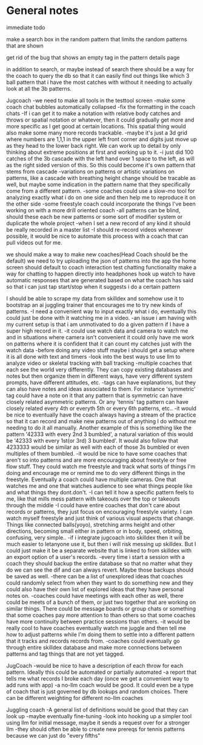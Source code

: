 # General notes


immediate todo

make a search box in the random pattern that limits the random patterns that are shown

get rid of the bug that shows an empty tag in the pattern details page

in addition to search, or maybe instead of search there should be a way for the coach to query the 
   db so that it can easily find out things like which 3 ball pattern that i have the most catches with
   without it needing to actually look at all the 3b patterns.

Jugcoach
-we need to make all tools in the testtool screen
-make some coach chat bubbles automatically collapsed
-fix the formatting in the coach chats
-If i can get it to make a notation with relative body catches and throws or spatial notation or whatever, then it could gradually get more and more specific as I get good at certain locations. This spatial thing would also make some many more records trackable.
-maybe it's just a 3d grid where numbers are 1,1,1 in the upper left front corner and digits just move up as they head to the lower back right. We can work up to detail by only thinking about extreme positions at first and working up to it.
-i just did 100 catches of the 3b cascade with the left hand over 1 space to the left, as will as the right sided version of this. So this could become it's own pattern that stems from cascade
-variations on patterns or artistic variations on patterns, like a cascade with breathing height change should be tracable as well, but maybe some indication in the pattern name that they specifically come from a different pattern.
-some coaches could use a slow-mo tool for analyzing exactly what i do on one side and then help me to reproduce it on the other side
-some freestyle coach could incorporate the things I've been working on with a more drill oriented coach
-all patterns can be blind, should these each be new patterns or some sort of modifier system or duplicate the whole project
-when I set a new record of any kind it should be really recorded in a master list
-I should re-record videos whenever possible, it would be nice to automate this process with a coach that can pull videos out for me.

we should make a way to make new coaches(Head Coach should be the default)
we need to try uploading the json of patterns into the app
the home screen should default to coach interaction
test chatting functionality
make a way for chatting to happen directly into headphones
hook up watch to have automatic responses that are generated based on what the coach has said so that i can just tap start/stop when it suggests i do a certain pattern

I should be able to scrape my data from skilldex and somehow use it to bootstrap an ai juggling trainer that encourages me to try new kinds of patterns.
-I need a convenient way to input exactly what i do, eventually this could just be done with it watching me in a video.
-an issue i am having with my current setup is that i am unmotivated to do a given pattern if I have a super high record in it.
-it could use watch data and camera to watch me and in situations where camera isn't convenient it could only have me work on patterns where it is confident that it can count my catches just with the watch data
-before doing any video stuff maybe i should get a setup where it is all done with text and timers
-look into the best ways to use llm to analyze video or skeletal tracking with ball tracking
-multiple coaches that each see the world very differently. They can copy existing databases and notes but then organize them in different ways, have very different system prompts, have different attitudes, etc.
-tags can have explanations, but they can also have notes and ideas associated to them. For instance 'symmetric' tag could have a note on it that any pattern that is symmetric can have closely related asymmetric patterns. Or any 'tennis' tag pattern can have closely related every 4th or everyth 5th or every 6th patterns, etc..
-it would be nice to eventually have the coach always having a stream of the practice so that it can record and make new patterns out of anything I do without me needing to do it all manually. Another example of this is something like the pattern '42333 with every 2nd 3 bumbled', a natural variation of this would be '42333 with every 1st(or 3rd) 3 bumbled'. It would also follow that 4233333 would be similar as well with each of those 3s bumbled or even multiples of them bumbled.
-it would be nice to have some coaches that aren't so into patterns and are more encouraging about freestyle or free flow stuff. They could watch me freestyle and track what sorts of things I'm doing and encourage me or remind me to do very different things in the freestyle. Eventually a coach could have multiple cameras. One that watches me and one that watches audience to see what things people like and what things they dont.don't.
-I can tell it how a specific pattern feels to me, like that mills mess pattern with takeouts over the top or takeouts through the middle
-I could have entire coaches that don't care about records or patterns, they just focus on encouraging freestyle variety. I can watch myself freestyle and just think of various visual aspects that change. Things like connected balls(yoyo), stretching arms height and other directions, becoming small either in pattern or in body, speed, orbiting, confusing, very simple..
-if i integrate jugcoach into skilldex then it will be much easier to letanyone use it, but then i will risk messing up skilldex. But I could just make it be a separate website that is linked to from skilldex with an export option of a user's records.
-every time i start a session with a coach they should backup the entire database so that no matter what they do we can see the dif and can always revert. Maybe those backups should be saved as well.
-there can be a list of unexplored ideas that coaches could randomly select from when they want to do something new and they could also have their own list of explored ideas that they have personal notes on.
-coaches could have meetings with each other as well, there could be meets of a bunch of them, or just two together that are working on similar things. There could be message boards or group chats or something that some coaches pay more attention to than others so that some coaches have more continuity between practice sessions than others.
-it would be really cool to have coaches eventually watch me juggle and then tell me how to adjust patterns while I'm doing them to settle into a different pattern that it tracks and records records from.
-coaches could eventually go through entire skilldex database and make more connections between patterns and tag things that are not yet tagged.

JugCoach
-would be nice to have a description of each throw for each pattern. Ideally this could be automated or partially automated
-a report that tells me what records I broke each day (once we get a convenient way to add runs with app)
-a no-llm coach would be good. It could even be a type of coach that is just governed by db lookups and random choices. There can be different weighting for different no-llm coaches

Juggling coach
-A general list of definitions would be good that they can look up
-maybe eventually fine-tuning
-look into hooking up a simpler tool using llm for initial message, maybe it sends a request over for a stronger llm
-they should often be able to create new prereqs for tennis patterns because we can just do "every fifths"